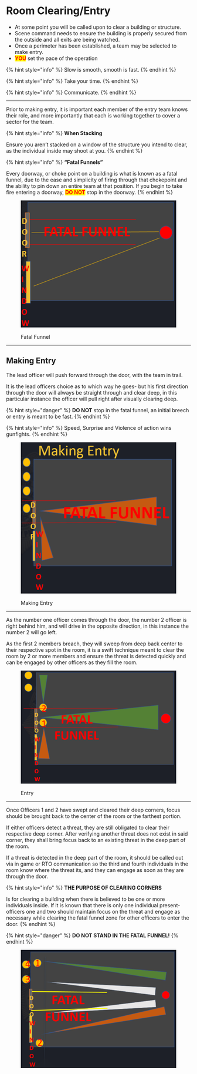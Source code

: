 # Room Clearing/Entry

* At some point you will be called upon to clear a building or structure.
* Scene command needs to ensure the building is properly secured from the outside and all exits are being watched.
* Once a perimeter has been established, a team may be selected to make entry.
* <mark style="color:red;">**YOU**</mark> set the pace of the operation

{% hint style="info" %}
Slow is smooth, smooth is fast.
{% endhint %}

{% hint style="info" %}
Take your time.
{% endhint %}

{% hint style="info" %}
Communicate.
{% endhint %}

***

Prior to making entry, it is important each member of the entry team knows their role, and more importantly that each is working together to cover a sector for the team.

{% hint style="info" %}
**When Stacking**

Ensure you aren’t stacked on a window of the structure you intend to clear, as the individual inside may shoot at you.
{% endhint %}

{% hint style="info" %}
**“Fatal Funnels”**

Every doorway, or choke point on a building is what is known as a fatal funnel, due to the ease and simplicity of firing through that chokepoint and the ability to pin down an entire team at that position. If you begin to take fire entering a doorway, <mark style="color:red;">**DO NOT**</mark> stop in the doorway.
{% endhint %}

<figure><img src="../../.gitbook/assets/image.png" alt=""><figcaption><p>Fatal Funnel</p></figcaption></figure>

***

## Making Entry

The lead officer will push forward through the door, with the team in trail.

It is the lead officers choice as to which way he goes- but his first direction through the door will always be straight through and clear deep, in this particular instance the officer will pull right after visually clearing deep.

{% hint style="danger" %}
**DO NOT** stop in the fatal funnel, an initial breech or entry is meant to be fast.
{% endhint %}

{% hint style="info" %}
Speed, Surprise and Violence of action wins gunfights.
{% endhint %}

<figure><img src="../../.gitbook/assets/image (1).png" alt=""><figcaption><p>Making Entry</p></figcaption></figure>

***

As the number one officer comes through the door, the number 2 officer is right behind him, and will drive in the opposite direction, in this instance the number 2 will go left.

As the first 2 members breach, they will sweep from deep back center to their respective spot in the room, it is a swift technique meant to clear the room by 2 or more members and ensure the threat is detected quickly and can be engaged by other officers as they fill the room.

<figure><img src="../../.gitbook/assets/image (2).png" alt=""><figcaption><p>Entry</p></figcaption></figure>

***

Once Officers 1 and 2 have swept and cleared their deep corners, focus should be brought back to the center of the room or the farthest portion.

If either officers detect a threat, they are still obligated to clear their respective deep corner. After verifying another threat does not exist in said corner, they shall bring focus back to an existing threat in the deep part of the room.

If a threat is detected in the deep part of the room, it should be called out via in game or RTO communication so the third and fourth individuals in the room know where the threat its, and they can engage as soon as they are through the door.

{% hint style="info" %}
**THE PURPOSE OF CLEARING CORNERS**

Is for clearing a building when there is believed to be one or more individuals inside. If it is known that there is only one individual present- officers one and two should maintain focus on the threat and engage as necessary while clearing the fatal funnel zone for other officers to enter the door.
{% endhint %}

{% hint style="danger" %}
**DO NOT STAND IN THE FATAL FUNNEL!**
{% endhint %}

<figure><img src="../../.gitbook/assets/image (3).png" alt=""><figcaption></figcaption></figure>
